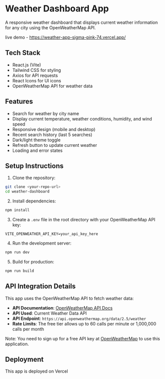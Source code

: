 # Weather Dashboard App

A responsive weather dashboard that displays current weather information for any city using the OpenWeatherMap API.

live demo - https://weather-app-sigma-pink-74.vercel.app/

## Tech Stack

- React.js (Vite)
- Tailwind CSS for styling
- Axios for API requests
- React Icons for UI icons
- OpenWeatherMap API for weather data

## Features

- Search for weather by city name
- Display current temperature, weather conditions, humidity, and wind speed
- Responsive design (mobile and desktop)
- Recent search history (last 5 searches)
- Dark/light theme toggle
- Refresh button to update current weather
- Loading and error states

## Setup Instructions

1. Clone the repository:
```bash
git clone <your-repo-url>
cd weather-dashboard
```

2. Install dependencies:
```bash
npm install
```

3. Create a `.env` file in the root directory with your OpenWeatherMap API key:
```
VITE_OPENWEATHER_API_KEY=your_api_key_here
```

4. Run the development server:
```bash
npm run dev
```

5. Build for production:
```bash
npm run build
```

## API Integration Details

This app uses the OpenWeatherMap API to fetch weather data:

- **API Documentation**: [OpenWeatherMap API Docs](https://openweathermap.org/api)
- **API Used**: Current Weather Data API
- **API Endpoint**: `https://api.openweathermap.org/data/2.5/weather`
- **Rate Limits**: The free tier allows up to 60 calls per minute or 1,000,000 calls per month

Note: You need to sign up for a free API key at [OpenWeatherMap](https://openweathermap.org/api) to use this application.

## Deployment

This app is deployed on Vercel

